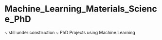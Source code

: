 # Machine_Learning_Materials_Science_PhD
~ still under construction ~
PhD Projects using Machine Learning
